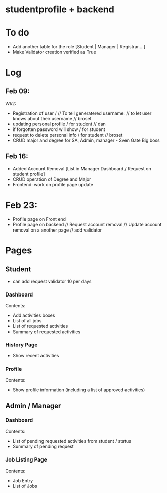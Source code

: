 # studentprofile + backend
# To do
- Add another table for the role [Student | Manager | Registrar....]
- Make Validator creation verified as True

# Log
## Feb 09:
Wk2: 
- Registration of user /  // To tell generatered username: // to let user knows about their username // broset
- updating personal profile / for student // dan
- if forgotten password will show /  for student 
- request to delete personal info / for student // broset
- CRUD major and degree  for SA, Admin, manager - Sven Gate Big boss 

## Feb 16:
- Added Account Removal [List in Manager Dashboard / Request on student profile]
- CRUD operation of Degree and Major
- Frontend: work on profile page update

# Feb 23:
- Profile page on Front end 
- Profile page on backend // Request account removal // Update account removal on a another page // add validator



# Pages

## Student
- can add request validator 10 per days

### Dashboard
Contents:
- Add activities boxes
- List of all jobs
- List of requested activities
- Summary of requested activities

### History Page
- Show recent activities

### Profile
Contents:
- Show profile information (including a list of approved activities)


## Admin / Manager
### Dashboard
Contents: 
- List of pending requested activities from student / status
- Summary of pending request

### Job Listing Page
Contents:
- Job Entry
- List of Jobs

